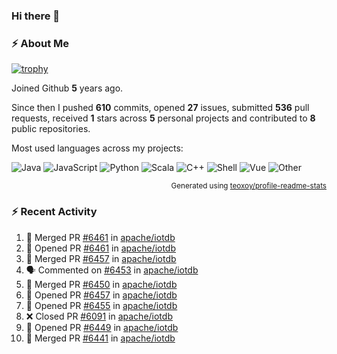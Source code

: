 ### Hi there 👋

### :zap: About Me

[![trophy](https://github-profile-trophy.vercel.app/?username=HTHou&theme=onedark)](https://github.com/ryo-ma/github-profile-trophy)
   
Joined Github **5** years ago.

Since then I pushed **610** commits, opened **27** issues, submitted **536** pull requests, received **1** stars across **5** personal projects and contributed to **8** public repositories.

Most used languages across my projects:

![Java](https://img.shields.io/static/v1?style=flat-square&label=%E2%A0%80&color=555&labelColor=%23b07219&message=Java%EF%B8%B194.4%25)
![JavaScript](https://img.shields.io/static/v1?style=flat-square&label=%E2%A0%80&color=555&labelColor=%23f1e05a&message=JavaScript%EF%B8%B11.4%25)
![Python](https://img.shields.io/static/v1?style=flat-square&label=%E2%A0%80&color=555&labelColor=%233572A5&message=Python%EF%B8%B10.7%25)
![Scala](https://img.shields.io/static/v1?style=flat-square&label=%E2%A0%80&color=555&labelColor=%23c22d40&message=Scala%EF%B8%B10.6%25)
![C++](https://img.shields.io/static/v1?style=flat-square&label=%E2%A0%80&color=555&labelColor=%23f34b7d&message=C%2B%2B%EF%B8%B10.6%25)
![Shell](https://img.shields.io/static/v1?style=flat-square&label=%E2%A0%80&color=555&labelColor=%2389e051&message=Shell%EF%B8%B10.4%25)
![Vue](https://img.shields.io/static/v1?style=flat-square&label=%E2%A0%80&color=555&labelColor=%2341b883&message=Vue%EF%B8%B10.3%25)
![Other](https://img.shields.io/static/v1?style=flat-square&label=%E2%A0%80&color=555&labelColor=%23ededed&message=Other%EF%B8%B11.2%25)

<p align="right"><sub>Generated using <a href="https://github.com/marketplace/actions/profile-readme-stats">teoxoy/profile-readme-stats</a></sub></p>


<!--![](https://github.com/HTHou/HTHou/blob/output/github-contribution-grid-snake.svg)-->

<!--![Haonan Hou's github stats](https://github-readme-stats.vercel.app/api?username=HTHou&count_private=true&show_icons=true&theme=onedark)-->

<!--![Haonan Hou's wakatime stats](https://github-readme-stats.vercel.app/api/wakatime?username=HTHou&layout=compact&theme=onedark)-->

<!--![Top Langs](https://github-readme-stats.vercel.app/api/top-langs/?username=HTHou&theme=onedark&layout=compact)-->

### :zap: Recent Activity
<!--START_SECTION:activity-->
1. 🎉 Merged PR [#6461](https://github.com/apache/iotdb/pull/6461) in [apache/iotdb](https://github.com/apache/iotdb)
2. 💪 Opened PR [#6461](https://github.com/apache/iotdb/pull/6461) in [apache/iotdb](https://github.com/apache/iotdb)
3. 🎉 Merged PR [#6457](https://github.com/apache/iotdb/pull/6457) in [apache/iotdb](https://github.com/apache/iotdb)
4. 🗣 Commented on [#6453](https://github.com/apache/iotdb/issues/6453) in [apache/iotdb](https://github.com/apache/iotdb)
5. 🎉 Merged PR [#6450](https://github.com/apache/iotdb/pull/6450) in [apache/iotdb](https://github.com/apache/iotdb)
6. 💪 Opened PR [#6457](https://github.com/apache/iotdb/pull/6457) in [apache/iotdb](https://github.com/apache/iotdb)
7. 💪 Opened PR [#6455](https://github.com/apache/iotdb/pull/6455) in [apache/iotdb](https://github.com/apache/iotdb)
8. ❌ Closed PR [#6091](https://github.com/apache/iotdb/pull/6091) in [apache/iotdb](https://github.com/apache/iotdb)
9. 💪 Opened PR [#6449](https://github.com/apache/iotdb/pull/6449) in [apache/iotdb](https://github.com/apache/iotdb)
10. 🎉 Merged PR [#6441](https://github.com/apache/iotdb/pull/6441) in [apache/iotdb](https://github.com/apache/iotdb)
<!--END_SECTION:activity-->

<!--
**HTHou/HTHou** is a ✨ _special_ ✨ repository because its `README.md` (this file) appears on your GitHub profile.

Here are some ideas to get you started:

- 🔭 I’m currently working on ...
- 🌱 I’m currently learning ...
- 👯 I’m looking to collaborate on ...
- 🤔 I’m looking for help with ...
- 💬 Ask me about ...
- 📫 How to reach me: ...
- 😄 Pronouns: ...
- ⚡ Fun fact: ...
-->
